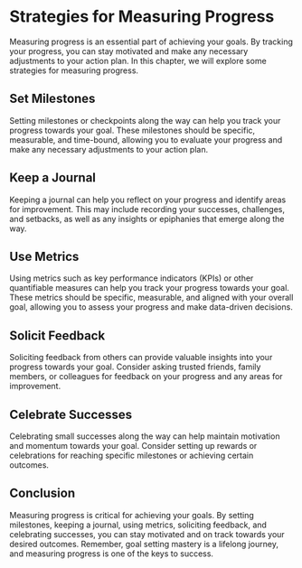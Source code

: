 Strategies for Measuring Progress
=================================================================

Measuring progress is an essential part of achieving your goals. By tracking your progress, you can stay motivated and make any necessary adjustments to your action plan. In this chapter, we will explore some strategies for measuring progress.

Set Milestones
--------------

Setting milestones or checkpoints along the way can help you track your progress towards your goal. These milestones should be specific, measurable, and time-bound, allowing you to evaluate your progress and make any necessary adjustments to your action plan.

Keep a Journal
--------------

Keeping a journal can help you reflect on your progress and identify areas for improvement. This may include recording your successes, challenges, and setbacks, as well as any insights or epiphanies that emerge along the way.

Use Metrics
-----------

Using metrics such as key performance indicators (KPIs) or other quantifiable measures can help you track your progress towards your goal. These metrics should be specific, measurable, and aligned with your overall goal, allowing you to assess your progress and make data-driven decisions.

Solicit Feedback
----------------

Soliciting feedback from others can provide valuable insights into your progress towards your goal. Consider asking trusted friends, family members, or colleagues for feedback on your progress and any areas for improvement.

Celebrate Successes
-------------------

Celebrating small successes along the way can help maintain motivation and momentum towards your goal. Consider setting up rewards or celebrations for reaching specific milestones or achieving certain outcomes.

Conclusion
----------

Measuring progress is critical for achieving your goals. By setting milestones, keeping a journal, using metrics, soliciting feedback, and celebrating successes, you can stay motivated and on track towards your desired outcomes. Remember, goal setting mastery is a lifelong journey, and measuring progress is one of the keys to success.
